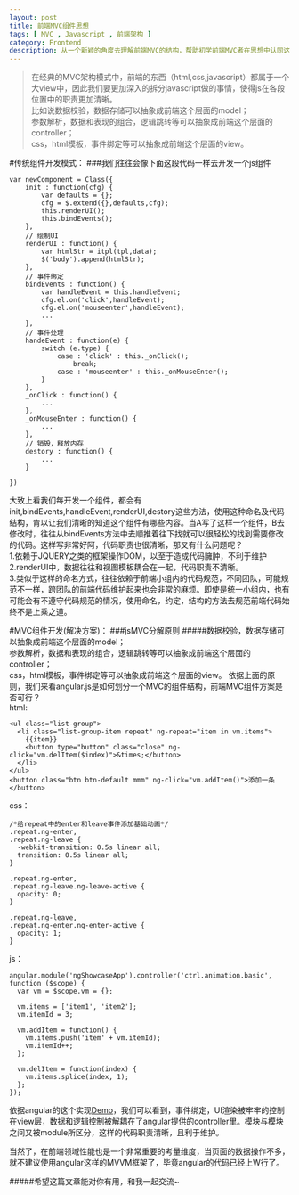 ```yaml
---
layout: post
title: 前端MVC组件思想
tags: [ MVC , Javascript , 前端架构 ]
category: Frontend
description: 从一个新颖的角度去理解前端MVC的结构，帮助初学前端MVC者在思想中认同这种架构模式。
---
```

[Demo]: http://www.ngnice.com/showcase/#/animation/basic
>在经典的MVC架构模式中，前端的东西（html,css,javascript）都属于一个大view中，因此我们要更加深入的拆分javascript做的事情，使得js在各段位置中的职责更加清晰。<br>比如说数据校验，数据存储可以抽象成前端这个层面的model；<br>参数解析，数据和表现的组合，逻辑跳转等可以抽象成前端这个层面的controller；<br>css，html模板，事件绑定等可以抽象成前端这个层面的view。

#传统组件开发模式：
###我们往往会像下面这段代码一样去开发一个js组件
	

	var newComponent = Class({
		init : function(cfg) {
			var defaults = {};
			cfg = $.extend({},defaults,cfg);
			this.renderUI();
			this.bindEvents();
		},
		// 绘制UI
		renderUI : function() {
			var htmlStr = itpl(tpl,data);
			$('body').append(htmlStr);
		},
		// 事件绑定
		bindEvents : function() {
			var handleEvent = this.handleEvent;
			cfg.el.on('click',handleEvent);
			cfg.el.on('mouseenter',handleEvent);
			...
		},
		// 事件处理
		handeEvent : function(e) {
			switch (e.type) {
				case : 'click' : this._onClick();
					break;
				case : 'mouseenter' : this._onMouseEnter();
			}
		},
		_onClick : function() {
			...
		},
		_onMouseEnter : function() {
			...
		},
		// 销毁，释放内存
		destory : function() {
			...
		}
		
	})

大致上看我们每开发一个组件，都会有init,bindEvents,handleEvent,renderUI,destory这些方法，使用这种命名及代码结构，肯以让我们清晰的知道这个组件有哪些内容。当A写了这样一个组件，B去修改时，往往从bindEvents方法中去顺推着往下找就可以很轻松的找到需要修改的代码。这样写非常好阿，代码职责也很清晰，那又有什么问题呢？<br>
1.依赖于JQUERY之类的框架操作DOM，以至于造成代码臃肿，不利于维护<br>
2.renderUI中，数据往往和视图模板耦合在一起，代码职责不清晰。<br>
3.类似于这样的命名方式，往往依赖于前端小组内的代码规范，不同团队，可能规范不一样，跨团队的前端代码维护起来也会非常的麻烦。即使是统一小组内，也有可能会有不遵守代码规范的情况，使用命名，约定，结构的方法去规范前端代码始终不是上乘之道。

#MVC组件开发(解决方案)：
###jsMVC分解原则
#####数据校验，数据存储可以抽象成前端这个层面的model；<br>参数解析，数据和表现的组合，逻辑跳转等可以抽象成前端这个层面的controller；<br>css，html模板，事件绑定等可以抽象成前端这个层面的view。
依据上面的原则，我们来看angular.js是如何划分一个MVC的组件结构，前端MVC组件方案是否可行？
<br>
html:

	<ul class="list-group">
	  <li class="list-group-item repeat" ng-repeat="item in vm.items">
	    {{item}}
	    <button type="button" class="close" ng-click="vm.delItem($index)">&times;</button>
	  </li>
	</ul>
	<button class="btn btn-default mmm" ng-click="vm.addItem()">添加一条</button>

css：
	
	/*给repeat中的enter和leave事件添加基础动画*/
	.repeat.ng-enter,
	.repeat.ng-leave {
	  -webkit-transition: 0.5s linear all;
	  transition: 0.5s linear all;
	}
	
	.repeat.ng-enter,
	.repeat.ng-leave.ng-leave-active {
	  opacity: 0;
	}
	
	.repeat.ng-leave,
	.repeat.ng-enter.ng-enter-active {
	  opacity: 1;
	}
	
js：

	angular.module('ngShowcaseApp').controller('ctrl.animation.basic', function ($scope) {
	  var vm = $scope.vm = {};
	
	  vm.items = ['item1', 'item2'];
	  vm.itemId = 3;
	
	  vm.addItem = function() {
	    vm.items.push('item' + vm.itemId);
	    vm.itemId++;
	  };
	
	  vm.delItem = function(index) {
	    vm.items.splice(index, 1);
	  };
	});

依据angular的这个实现[Demo]，我们可以看到，事件绑定，UI渲染被牢牢的控制在view层，数据和逻辑控制被解耦在了angular提供的controller里。模块与模块之间又被module所区分，这样的代码职责清晰，且利于维护。

当然了，在前端领域性能也是一个非常重要的考量维度，当页面的数据操作不多，就不建议使用angular这样的MVVM框架了，毕竟angular的代码已经上W行了。

#####希望这篇文章能对你有用，和我一起交流~